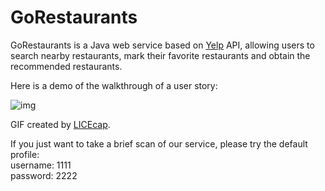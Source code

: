 # GoRestaurants
GoRestaurants is a Java web service based on [Yelp](https://www.yelp.com/developers) API, allowing users to search nearby restaurants, mark their favorite restaurants and obtain the recommended restaurants.

Here is a demo of the walkthrough of a user story:

![img](gorestaurants.gif)

GIF created by [LICEcap](http://www.cockos.com/licecap/).

If you just want to take a brief scan of our service, please try the default profile:  
username: 1111  
password: 2222
